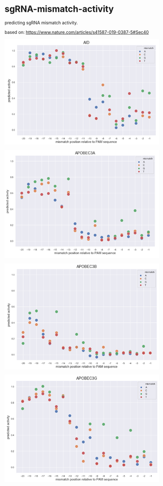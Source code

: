 # sgRNA-mismatch-activity

predicting sgRNA mismatch activity. 

based on: https://www.nature.com/articles/s41587-019-0387-5#Sec40

![aid](https://raw.githubusercontent.com/babinyurii/sgRNA-mismatch-activity/master/plots/aid.png)

![apobec3a](https://raw.githubusercontent.com/babinyurii/sgRNA-mismatch-activity/master/plots/apobec3a.png)

![apobec3b](https://raw.githubusercontent.com/babinyurii/sgRNA-mismatch-activity/master/plots/apobec3b.png)

![apobec3g](https://raw.githubusercontent.com/babinyurii/sgRNA-mismatch-activity/master/plots/apobec3g.png)


